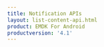 ```yaml
---
title: Notification APIs
layout: list-content-api.html
product: EMDK For Android
productversion: '4.1'
---
```











